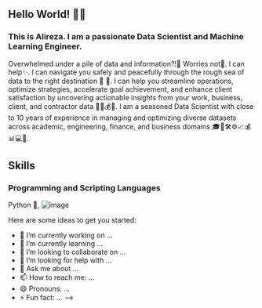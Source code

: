 ## Hello World! 👋🌐
### This is Alireza. I am a passionate Data Scientist and Machine Learning Engineer.

Overwhelmed under a pile of data and information?!🤯 
Worries not🙂. I can help✨.
I can navigate you safely and peacefully through the rough sea of data to the right destination 🌊 🚢.
I can help you streamline operations, optimize strategies, accelerate goal achievement, and enhance client satisfaction by uncovering actionable insights from your work, business, client, and contractor data 💼🏢💰🤝.
I am a seasoned Data Scientist with close to 10 years of experience in managing and optimizing diverse datasets across academic, engineering, finance, and business domains 🎓🔬🛠️⚙️📈💰📊💻📝.

## Skills
### Programming and Scripting Languages
Python 🐍, 
![image](https://github.com/user-attachments/assets/df587abd-c001-46b2-83e6-4dc64f7a60b5)

Here are some ideas to get you started:

- 🔭 I’m currently working on ...
- 🌱 I’m currently learning ...
- 👯 I’m looking to collaborate on ...
- 🤔 I’m looking for help with ...
- 💬 Ask me about ...
- 📫 How to reach me: ...
- 😄 Pronouns: ...
- ⚡ Fun fact: ...
-->
